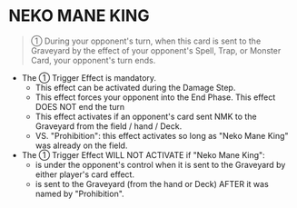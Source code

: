 
# NEKO MANE KING  
> ① During your opponent's turn, when this card is sent to the Graveyard by the effect of your opponent's Spell, Trap, or Monster Card, your opponent's turn ends.

*   The ① Trigger Effect is mandatory.
    *   This effect can be activated during the Damage Step.
    *   This effect forces your opponent into the End Phase. This effect DOES NOT end the turn
    *   This effect activates if an opponent's card sent NMK to the Graveyard from the field / hand / Deck.
    *   VS. "Prohibition": this effect activates so long as "Neko Mane King" was already on the field.
*   The ① Trigger Effect WILL NOT ACTIVATE if "Neko Mane King":
    *   is under the opponent's control when it is sent to the Graveyard by either player's card effect.
    *   is sent to the Graveyard (from the hand or Deck) AFTER it was named by "Prohibition".

  